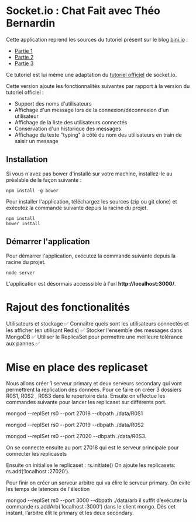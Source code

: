 # Socket.io : Chat Fait avec Théo Bernardin

Cette application reprend les sources du tutoriel présent sur le blog [bini.io](http://blog.bini.io) :

* [Partie 1](http://blog.bini.io/developper-une-application-avec-socket-io/)
* [Partie 2](http://blog.bini.io/developper-un-chat-avec-socket-io-partie-2/)
* [Partie 3](http://blog.bini.io/developper-un-chat-avec-socket-io-partie-3/)

Ce tutoriel est lui même une adaptation du [tutoriel officiel](http://socket.io/get-started/chat/) de socket.io.

Cette version ajoute les fonctionnalités suivantes par rapport à la version du tutoriel officiel :

* Support des noms d'utilisateurs
* Affichage d'un message lors de la connexion/déconnexion d'un utilisateur
* Affichage de la liste des utilisateurs connectés
* Conservation d'un historique des messages
* Affichage du texte "typing" à côté du nom des utilisateurs en train de saisir un message


## Installation

Si vous n'avez pas bower d'installé sur votre machine, installez-le au préalable de la façon suivante :
```
npm install -g bower
```

Pour installer l'application, téléchargez les sources (zip ou git clone) et exécutez la commande suivante depuis la racine du projet.
```
npm install
bower install
```

## Démarrer l'application

Pour démarrer l'application, exécutez la commande suivante depuis la racine du projet.
```
node server
```

L'application est désormais accesssible à l'url **http://localhost:3000/**.



# Rajout des fonctionalités

Utilisateurs et stockage ✅
Connaître quels sont les utilisateurs connectés et les afficher (en utilisant Redis) ✅
Stocker l'ensemble des messages dans MongoDB ✅
Utiliser le ReplicaSet pour permettre une meilleure tolérance aux pannes.✅


# Mise en place des replicaset 

Nous allons créer 1 serveur primary et deux serveurs secondary qui vont permettrent la replication des données. Pour ce faire on créer 3 dossiers R0S1, R0S2 , R0S3 dans le repertoire data. Ensuite on effectue les commandes suivante pour lancer les replicaset sur différents port.

mongod --replSet rs0 --port 27018 --dbpath ./data/R0S1

mongod --replSet rs0 --port 27019 --dbpath ./data/R0S2

mongod --replSet rs0 --port 27020 --dbpath ./data/R0S3.

On se connecte ensuite au port 27018 qui est le serveur principale pour connecter les replicasets

Ensuite on initialise le replicaset : rs.initiate() On ajoute les replicasets: rs.add(‘localhost :27020’).

Pour finir on créer un serveur arbitre qui va élire le serveur primary. On evite les temps de latences de l'élection

mongod --replSet rs0 --port 3000 --dbpath ./data/arb il suffit d’exécuter la commande rs.addArb(‘localhost :3000’) dans le client mongo. Dès cet instant, l’arbitre élit le primary et les deux secondary.

